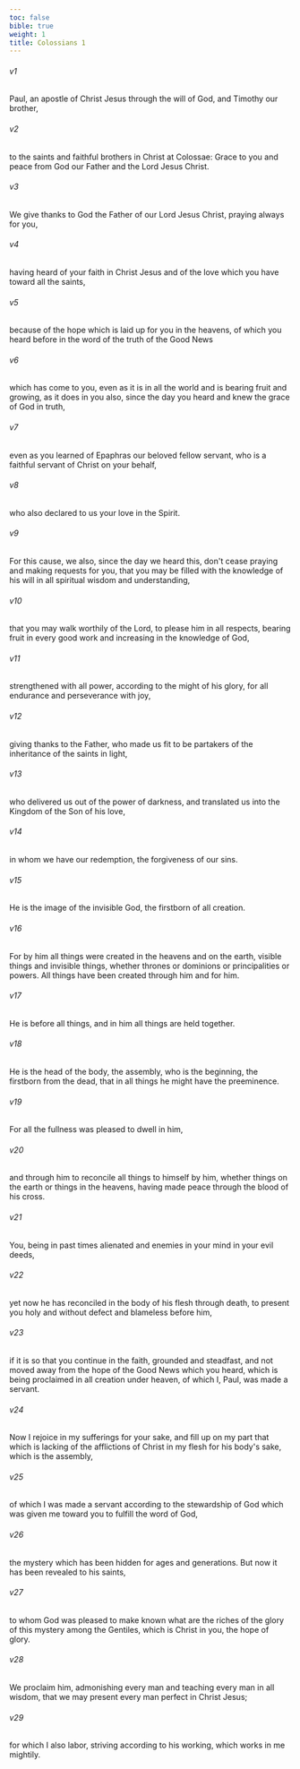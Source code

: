 ```yaml
---
toc: false
bible: true
weight: 1
title: Colossians 1
---
```




###### v1 
Paul, an apostle of Christ Jesus through the will of God, and Timothy our brother, 

###### v2 
to the saints and faithful brothers in Christ at Colossae: Grace to you and peace from God our Father and the Lord Jesus Christ. 

###### v3 
We give thanks to God the Father of our Lord Jesus Christ, praying always for you, 

###### v4 
having heard of your faith in Christ Jesus and of the love which you have toward all the saints, 

###### v5 
because of the hope which is laid up for you in the heavens, of which you heard before in the word of the truth of the Good News 

###### v6 
which has come to you, even as it is in all the world and is bearing fruit and growing, as it does in you also, since the day you heard and knew the grace of God in truth, 

###### v7 
even as you learned of Epaphras our beloved fellow servant, who is a faithful servant of Christ on your behalf, 

###### v8 
who also declared to us your love in the Spirit. 

###### v9 
For this cause, we also, since the day we heard this, don't cease praying and making requests for you, that you may be filled with the knowledge of his will in all spiritual wisdom and understanding, 

###### v10 
that you may walk worthily of the Lord, to please him in all respects, bearing fruit in every good work and increasing in the knowledge of God, 

###### v11 
strengthened with all power, according to the might of his glory, for all endurance and perseverance with joy, 

###### v12 
giving thanks to the Father, who made us fit to be partakers of the inheritance of the saints in light, 

###### v13 
who delivered us out of the power of darkness, and translated us into the Kingdom of the Son of his love, 

###### v14 
in whom we have our redemption, the forgiveness of our sins. 

###### v15 
He is the image of the invisible God, the firstborn of all creation. 

###### v16 
For by him all things were created in the heavens and on the earth, visible things and invisible things, whether thrones or dominions or principalities or powers. All things have been created through him and for him. 

###### v17 
He is before all things, and in him all things are held together. 

###### v18 
He is the head of the body, the assembly, who is the beginning, the firstborn from the dead, that in all things he might have the preeminence. 

###### v19 
For all the fullness was pleased to dwell in him, 

###### v20 
and through him to reconcile all things to himself by him, whether things on the earth or things in the heavens, having made peace through the blood of his cross. 

###### v21 
You, being in past times alienated and enemies in your mind in your evil deeds, 

###### v22 
yet now he has reconciled in the body of his flesh through death, to present you holy and without defect and blameless before him, 

###### v23 
if it is so that you continue in the faith, grounded and steadfast, and not moved away from the hope of the Good News which you heard, which is being proclaimed in all creation under heaven, of which I, Paul, was made a servant. 

###### v24 
Now I rejoice in my sufferings for your sake, and fill up on my part that which is lacking of the afflictions of Christ in my flesh for his body's sake, which is the assembly, 

###### v25 
of which I was made a servant according to the stewardship of God which was given me toward you to fulfill the word of God, 

###### v26 
the mystery which has been hidden for ages and generations. But now it has been revealed to his saints, 

###### v27 
to whom God was pleased to make known what are the riches of the glory of this mystery among the Gentiles, which is Christ in you, the hope of glory. 

###### v28 
We proclaim him, admonishing every man and teaching every man in all wisdom, that we may present every man perfect in Christ Jesus; 

###### v29 
for which I also labor, striving according to his working, which works in me mightily.
